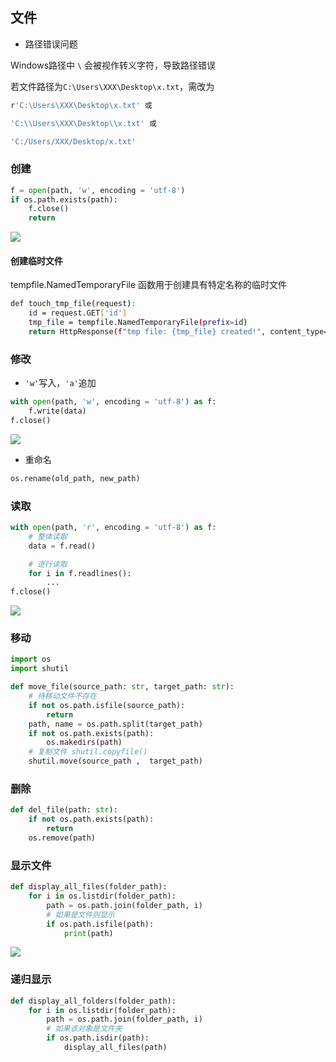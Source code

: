 <!--
 * @Description: 
 * @Version: 1.0
 * @Author: DaLao
 * @Email: dalao_li@163.com
 * @Date: 2021-09-24 20:37:24
 * @LastEditors: dalao
 * @LastEditTime: 2022-04-18 10:17:06
-->

## 文件


- 路径错误问题

Windows路径中 `\` 会被视作转义字符，导致路径错误

若文件路径为`C:\Users\XXX\Desktop\x.txt`，需改为


```sh
r'C:\Users\XXX\Desktop\x.txt' 或

'C:\\Users\XXX\Desktop\\x.txt' 或

'C:/Users/XXX/Desktop/x.txt'
```


### 创建


```py
f = open(path, 'w', encoding = 'utf-8')
if os.path.exists(path):
    f.close()
    return
```

![](https://cdn.hurra.ltd/img/20211225130907.png)



#### 创建临时文件


tempfile.NamedTemporaryFile 函数用于创建具有特定名称的临时文件

```sh
def touch_tmp_file(request):
    id = request.GET['id']
    tmp_file = tempfile.NamedTemporaryFile(prefix=id)
    return HttpResponse(f"tmp file: {tmp_file} created!", content_type='text/plain')
```



### 修改

- `'w'`写入，`'a'`追加

```py
with open(path, 'w', encoding = 'utf-8') as f:
    f.write(data)
f.close()   
```

![](https://cdn.hurra.ltd/img/20211225132548.png)


- 重命名
  
```py
os.rename(old_path, new_path)
```


### 读取


```py
with open(path, 'r', encoding = 'utf-8') as f:
    # 整体读取
    data = f.read()

    # 逐行读取
    for i in f.readlines():
        ...
f.close()
```

![](https://cdn.hurra.ltd/img/20211225142026.png)



### 移动


```py
import os
import shutil

def move_file(source_path: str, target_path: str):
    # 待移动文件不存在
    if not os.path.isfile(source_path):
        return
    path, name = os.path.split(target_path)
    if not os.path.exists(path):
        os.makedirs(path)
    # 复制文件 shutil.copyfile() 
    shutil.move(source_path ,  target_path)
```



### 删除


```py
def del_file(path: str):
    if not os.path.exists(path):
        return
    os.remove(path)
```



### 显示文件


```py
def display_all_files(folder_path):
    for i in os.listdir(folder_path):
        path = os.path.join(folder_path, i)
        # 如果是文件则显示
        if os.path.isfile(path):
            print(path)
```

![](https://cdn.hurra.ltd/img/20211225150924.png)



### 递归显示


```py
def display_all_folders(folder_path):
    for i in os.listdir(folder_path):
        path = os.path.join(folder_path, i)
        # 如果该对象是文件夹
        if os.path.isdir(path):
            display_all_files(path)
```